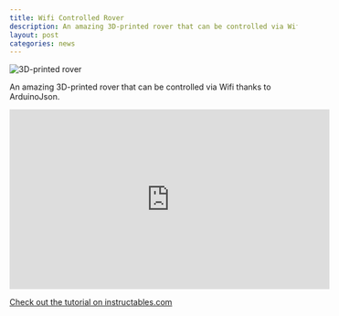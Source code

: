 ```yaml
---
title: Wifi Controlled Rover
description: An amazing 3D-printed rover that can be controlled via Wifi thanks to ArduinoJson.
layout: post
categories: news
---
```


![3D-printed rover](https://cdn.instructables.com/FEU/VYXE/IVCVODGH/FEUVYXEIVCVODGH.MEDIUM.jpg)

An amazing 3D-printed rover that can be controlled via Wifi thanks to ArduinoJson.

<iframe width="560" height="315" src="https://www.youtube.com/embed/tKZbYW__Lpk" frameborder="0" gesture="media" allow="encrypted-media" allowfullscreen></iframe>

[Check out the tutorial on instructables.com](https://www.instructables.com/id/3D-Printed-Rover-Will-Be-IoT/)
